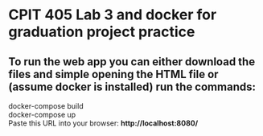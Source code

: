 # CPIT 405 Lab 3 and docker for graduation project practice

## To run the web app you can either download the files and simple opening the HTML file or (assume docker is installed) run the commands:  
docker-compose build  
docker-compose up  
Paste this URL into your browser: __http://localhost:8080/__
